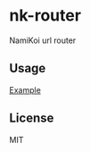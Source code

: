 # nk-router
NamiKoi url router

## Usage
[Example](https://github.com/IncSW/nk-router/blob/master/example/index.js)

## License
MIT